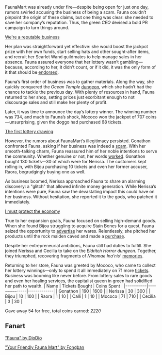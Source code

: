 <!-- title: Ceres Fauna -->
<!-- status: Alive -->

FaunaMart was already under fire—despite being open for just one day, rumors swirled accusing the business of being a scam. Fauna couldn’t pinpoint the origin of these claims, but one thing was clear: she needed to save her company’s reputation. Thus, the green _CEO_ devised a bold PR campaign to turn things around.

[We're a reputable business](#embed:https://www.youtube.com/watch?v=menSag1VKTc&t=178s)

Her plan was straightforward yet effective: she would boost the jackpot prize with her own funds, start selling hats and other sought-after items, and recruit her Scarlet Wand guildmates to help manage sales in her absence. Fauna assured everyone that her lottery wasn’t gambling—because, according to her, it didn’t count, or if it did, it was the only form of it that should be [endorsed](https://www.youtube.com/watch?v=menSag1VKTc&t=571s).

Fauna’s first order of business was to gather materials. Along the way, she quickly conquered the _Ocean Temple_ [dungeon](https://www.youtube.com/live/menSag1VKTc?feature=shared&t=5846), which she hadn’t had the chance to tackle the previous day. With plenty of resources in hand, Fauna returned to her shop, setting prices just exorbitant enough to not discourage sales and still make her plenty of profit.

Later, it was time to announce the day’s lottery winner. The winning number was 734, and much to Fauna’s shock, Mococo won the jackpot of 707 coins—unsurprising, given the doggo had purchased 68 tickets.

[The first lottery drawing](#embed:https://www.youtube.com/live/menSag1VKTc?t=7156)

However, the rumors about FaunaMart’s illegitimacy persisted. Gonathon confronted Fauna, asking if her business was indeed a [scam](https://www.youtube.com/live/menSag1VKTc?feature=shared&t=9225). With her smooth-talking charm, Fauna reassured him of her noble intentions to serve the community. Whether genuine or not, her words [worked](https://www.youtube.com/watch?v=menSag1VKTc&t=9680s). Gonathon bought 130 tickets—30 of which were for Nerissa. The customers kept rolling in, with Bijou purchasing 10 tickets and even her former accuser, Raora, begrudgingly buying one as well.

As business boomed, Nerissa approached Fauna to share an alarming discovery: a "glitch" that allowed infinite money generation. While Nerissa’s intentions were pure, Fauna saw the devastating impact this could have on her business. Without hesitation, she reported it to the gods, who patched it immediately.

[I must protect the economy](#embed:https://www.youtube.com/live/menSag1VKTc?t=12540)

True to her expansion goals, Fauna focused on selling high-demand goods. When she found Bijou struggling to acquire Stain Bones for a quest, Fauna seized the opportunity to [advertise](https://www.youtube.com/watch?v=menSag1VKTc&t=13038s) her wares. Relentlessly, she pitched her products until the rock maiden caved and made a [purchase](https://www.youtube.com/watch?v=menSag1VKTc&t=14030s).

Despite her entrepreneurial ambitions, Fauna still had duties to fulfill. She joined Nerissa and Cecilia to take on the _Eldritch Horror dungeon_. Together, they triumphed, recovering fragments of _Ninomae Ina'nis’_ [memories](https://www.youtube.com/watch?v=menSag1VKTc&t=17971s).

Returning to her store, Fauna was greeted by Mococo, who came to collect her lottery winnings—only to spend it all immediately on 71 more [tickets](https://www.youtube.com/watch?v=menSag1VKTc&t=14536s). Business was booming like never before. From lottery sales to rare goods and even her healing services, the capitalist queen in green had solidified her path to wealth.
| Name | Tickets Bought | Coins Spent |
|-----------|---------------|-------------|
| Gonathon | 160 | 1600 |
| Nerissa | 30 | 300 |
| Bijou | 10 | 100 |
| Raora | 1 | 10 |
| Calli | 1 | 10 |
| Mococo | 71 | 710 |
| Cecilia | 3 | 30 |

Gave away 54 for free, total coins earned: _2220_

## Fanart

["Fauna" by DioDio](https://x.com/DioDio49/status/1832145126912590148)

["Your Friendly Fauna Mart" by Fongban](https://x.com/Fongban_/status/1901895840236765627)
